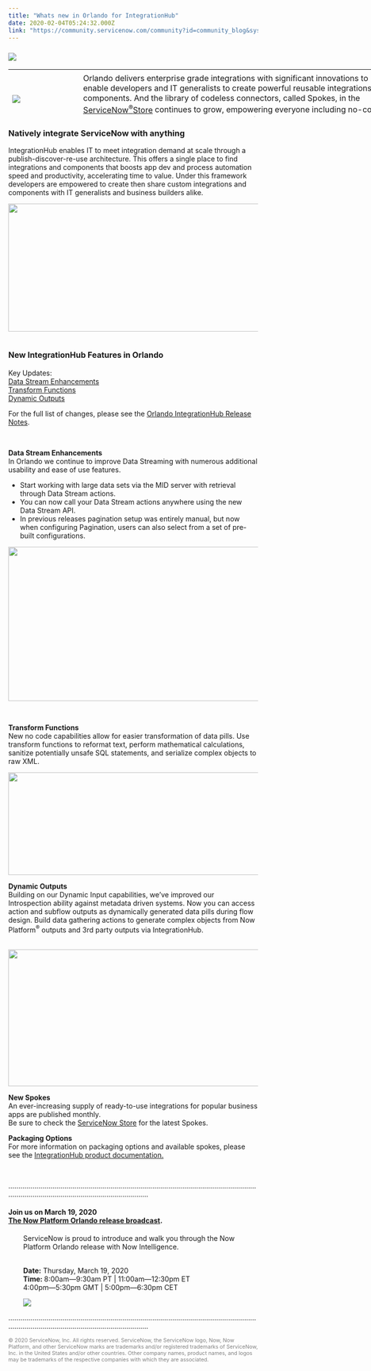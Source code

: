 ```yaml
---
title: "Whats new in Orlando for IntegrationHub"
date: 2020-02-04T05:24:32.000Z
link: "https://community.servicenow.com/community?id=community_blog&sys_id=c8cf56f4db360898d58ea345ca961917"
---
```

<h3 class="ng-scope"><span style="font-size: 12pt;"><img style="max-width: 100%; max-height: 480px;" src="https://community.servicenow.com/2b2a9e27db0fcc101cd8a345ca96193e.iix" /></span></h3>
<table style="width: 778px; height: 96px;"><tbody><tr style="height: 121.781px;"><td style="width: 133px; height: 121.781px;"><img style="max-width: 100%; max-height: 480px;" src="https://community.servicenow.com/9a853623db4b8454d82ffb243996199e.iix" /></td><td style="width: 645px; height: 121.781px;">Orlando delivers enterprise grade integrations with significant innovations to enable developers and IT generalists to create powerful reusable integrations and components. And the library of codeless connectors, called Spokes, in the <a href="https://store.servicenow.com/sn_appstore_store.do#!/store/search?category&#61;IntegrationHub&amp;apptype&#61;integrations&amp;orderby&#61;newest " target="_blank" rel="noopener noreferrer nofollow">ServiceNow<sup>®</sup>Store</a> continues to grow, empowering everyone including no-code process analysts to easily extend digital workflows to 3rd party services.</td></tr></tbody></table>
<h3><strong>Natively integrate ServiceNow with anything</strong></h3>
<p>IntegrationHub enables IT to meet integration demand at scale through a publish-discover-re-use architecture. This offers a single place to find integrations and components that boosts app dev and process automation speed and productivity, accelerating time to value. Under this framework developers are empowered to create then share custom integrations and components with IT generalists and business builders alike.</p>
<p style="text-align: center;"><img style="max-width: 100%; max-height: 480px;" src="https://community.servicenow.com/bad372abdb0b8454d82ffb24399619c0.iix" width="544" height="258" /><br /><br /></p>
<h4><span style="font-size: 12pt;"><strong>New IntegrationHub Features in Orlando</strong></span></h4>
<p>Key Updates: <br /><a href="https://docs.servicenow.com/bundle/orlando-application-development/page/app-store/dev_portal/API_reference/ScriptableFlowAPI/concept/ScriptableFlowAPI.html" target="_blank" rel="noopener noreferrer nofollow">Data Stream Enhancements</a><br /><a href="https://docs.servicenow.com/bundle/orlando-servicenow-platform/page/administer/flow-designer/concept/transform-functions.html" target="_blank" rel="noopener noreferrer nofollow">Transform Functions</a><br /><a href="https://docs.servicenow.com/bundle/orlando-servicenow-platform/page/administer/flow-designer/concept/dynamic-outputs.html" target="_blank" rel="noopener noreferrer nofollow">Dynamic Outputs</a></p>
<p>For the full list of changes, please see the <a href="https://docs.servicenow.com/bundle/orlando-release-notes/page/release-notes/now-platform-capabilities/integrationhub-rn.html#d54308e345" target="_blank" rel="noopener noreferrer nofollow">Orlando IntegrationHub Release Notes</a>.</p>
<p> </p>
<p><strong>Data Stream Enhancements<br /></strong>In Orlando we continue to improve Data Streaming with numerous additional usability and ease of use features.</p>
<ul><li>Start working with large data sets via the MID server with retrieval through Data Stream actions.</li><li>You can now call your Data Stream actions anywhere using the new Data Stream API.</li><li>In previous releases pagination setup was entirely manual, but now when configuring Pagination, users can also select from a set of pre-built configurations.</li></ul>
<p style="text-align: center;"><img style="max-width: 100%; max-height: 480px;" src="https://community.servicenow.com/13a0aa30db760898d58ea345ca9619c5.iix" width="534" height="311" /></p>
<p style="text-align: left;"> </p>
<p><strong>Transform Functions</strong> <br />New no code capabilities allow for easier transformation of data pills. Use transform functions to reformat text, perform mathematical calculations, sanitize potentially unsafe SQL statements, and serialize complex objects to raw XML. </p>
<p style="text-align: center;"><img style="max-width: 100%; max-height: 480px;" src="https://community.servicenow.com/67616af4db760898d58ea345ca96191d.iix" width="636" height="207" /></p>
<p><strong>Dynamic Outputs </strong><br />Building on our Dynamic Input capabilities, we’ve improved our Introspection ability against metadata driven systems. Now you can access action and subflow outputs as dynamically generated data pills during flow design. Build data gathering actions to generate complex objects from Now Platform<sup>®</sup> outputs and 3rd party outputs via IntegrationHub.</p>
<p style="text-align: center;"> <img style="max-width: 100%; max-height: 480px;" src="https://community.servicenow.com/86a1e278db760898d58ea345ca9619a2.iix" width="533" height="276" /></p>
<p><strong>New Spokes</strong> <br />An ever-increasing supply of ready-to-use integrations for popular business apps are published monthly. <br />Be sure to check the <a href="https://store.servicenow.com/sn_appstore_store.do#!/store/search?category&#61;IntegrationHub&amp;apptype&#61;integrations&amp;orderby&#61;newest  " target="_blank" rel="noopener noreferrer nofollow">ServiceNow Store</a> for the latest Spokes.</p>
<p><strong>Packaging Options</strong> <br />For more information on packaging options and available spokes, please see the <a href="https://docs.servicenow.com/bundle/orlando-servicenow-platform/page/administer/flow-designer/concept/request-ih-overview.html" target="_blank" rel="noopener noreferrer nofollow">IntegrationHub product documentation.</a></p>
<p> </p>
<p class="ng-scope">..................................................................................................................................................................................................</p>
<h4 class="ng-scope">Join us on March 19, 2020 <br /><a href="https://go.servicenow.com/LP&#61;14127?referenceSource&#61;communityblog" target="_blank" rel="noopener noreferrer nofollow">The Now Platform Orlando release broadcast</a>.</h4>
<p class="ng-scope" style="padding-left: 30px;">ServiceNow is proud to introduce and walk you through the Now Platform Orlando release with Now Intelligence.</p>
<p class="ng-scope" style="padding-left: 30px;"><br /><strong>Date:</strong> Thursday, March 19, 2020 <br /> <strong>Time: </strong>8:00am—9:30am PT | 11:00am—12:30pm ET <br /> 4:00pm—5:30pm GMT | 5:00pm—6:30pm CET</p>
<p class="ng-scope" style="padding-left: 30px;"><a href="https://www.servicenow.com/lpwbr/document-your-servicenow-expertise.html?cid&#61;i:com:smkc:csc" target="new" rel="noopener noreferrer nofollow"><img class="community_image_fullscreen" src="https://community.servicenow.comhttps://community.servicenow.com/730ac762db4f04101cd8a345ca96197c.iix" /></a></p>
<p class="ng-scope">..................................................................................................................................................................................................</p>
<p><span style="font-size: 8pt; color: #808080;"><span class="TextRun SCXW76328093 BCX0" lang="EN-US"><span class="NormalTextRun CommentStart SCXW76328093 BCX0">© 2020 ServiceNow, Inc. All rights reserved. ServiceNow, the ServiceNow logo, Now, Now Platform, and other ServiceNow marks are trademarks and/or registered trademarks of ServiceNow, Inc. in the United States and/or other countries. Other company names, product names, and logos may be trademarks of the respective companies with which they are associated.</span></span><span class="EOP SCXW76328093 BCX0"> <br /></span></span></p>